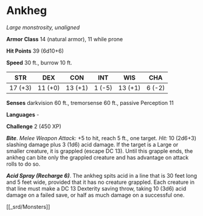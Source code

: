 # Ankheg

*Large monstrosity, unaligned*

**Armor Class** 14 (natural armor), 11 while prone

**Hit Points** 39 (6d10+6)

**Speed** 30 ft., burrow 10 ft.

| STR     | DEX     | CON     | INT    | WIS     | CHA    |
|---------|---------|---------|--------|---------|--------|
| 17 (+3) | 11 (+0) | 13 (+1) | 1 (-5) | 13 (+1) | 6 (-2) |

**Senses** darkvision 60 ft., tremorsense 60 ft., passive Perception 11

**Languages** -

**Challenge** 2 (450 XP)


***Bite***. *Melee Weapon Attack:* +5 to hit, reach 5 ft., one target. *Hit:* 10 (2d6+3) slashing damage plus 3 (1d6) acid damage. If the target is a Large or smaller creature, it is grappled (escape DC 13). Until this grapple ends, the ankheg can bite only the grappled creature and has advantage on attack rolls to do so.

***Acid Spray (Recharge 6)***. The ankheg spits acid in a line that is 30 feet long and 5 feet wide, provided that it has no creature grappled. Each creature in that line must make a DC 13 Dexterity saving throw, taking 10 (3d6) acid damage on a failed save, or half as much damage on a successful one.


[[_srd/Monsters]]